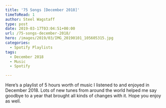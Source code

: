 ```yaml
---
title: '75 Songs [December 2018]'
timeToRead: 1 
author: Steel Wagstaff
type: post
date: 2019-03-17T03:04:51+00:00
url: /75-songs-december-2018/
hero: /images/2019/03/IMG_20190101_105605315.jpg
categories:
  - Spotify Playlists
tags:
  - December 2018
  - Music
  - Spotify

---
```

Here&#8217;s a playlist of 5 hours worth of music I listened to and enjoyed in December 2018. Lots of new tunes from around the world helped me say goodbye to a year that brought all kinds of changes with it. Hope you enjoy as well.